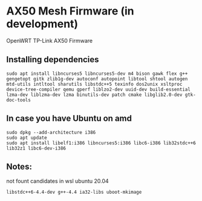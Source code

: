 # AX50 Mesh Firmware (in development)

OpenWRT TP-Link AX50 Firmware

## Installing dependencies
```
sudo apt install libncurses5 libncurses5-dev m4 bison gawk flex g++ gengetopt gitk zlib1g-dev autoconf autopoint libtool shtool autogen mtd-utils intltool sharutils libstdc++5 texinfo dos2unix xsltproc device-tree-compiler qemu gperf liblzo2-dev uuid-dev build-essential lzma-dev liblzma-dev lzma binutils-dev patch cmake libglib2.0-dev gtk-doc-tools
```
## In case you have Ubuntu on amd
```
sudo dpkg --add-architecture i386
sudo apt update
sudo apt install libelf1:i386 libncurses5:i386 libc6-i386 lib32stdc++6 lib32z1 libc6-dev-i386
```
## Notes:
not fount candidates in wsl ubuntu 20.04
```
libstdc++6-4.4-dev g++-4.4 ia32-libs uboot-mkimage
```
